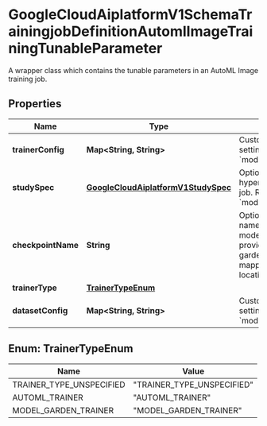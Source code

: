 

# GoogleCloudAiplatformV1SchemaTrainingjobDefinitionAutomlImageTrainingTunableParameter

A wrapper class which contains the tunable parameters in an AutoML Image training job.

## Properties

| Name | Type | Description | Notes |
|------------ | ------------- | ------------- | -------------|
|**trainerConfig** | **Map&lt;String, String&gt;** | Customizable trainer settings, used in the &#x60;model_garden_trainer&#x60;. |  [optional] |
|**studySpec** | [**GoogleCloudAiplatformV1StudySpec**](GoogleCloudAiplatformV1StudySpec.md) | Optioinal. StudySpec of hyperparameter tuning job. Required for &#x60;model_garden_trainer&#x60;. |  [optional] |
|**checkpointName** | **String** | Optional. An unique name of pretrained model checkpoint provided in model garden, it will be mapped to a GCS location internally. |  [optional] |
|**trainerType** | [**TrainerTypeEnum**](#TrainerTypeEnum) |  |  [optional] |
|**datasetConfig** | **Map&lt;String, String&gt;** | Customizable dataset settings, used in the &#x60;model_garden_trainer&#x60;. |  [optional] |



## Enum: TrainerTypeEnum

| Name | Value |
|---- | -----|
| TRAINER_TYPE_UNSPECIFIED | &quot;TRAINER_TYPE_UNSPECIFIED&quot; |
| AUTOML_TRAINER | &quot;AUTOML_TRAINER&quot; |
| MODEL_GARDEN_TRAINER | &quot;MODEL_GARDEN_TRAINER&quot; |



